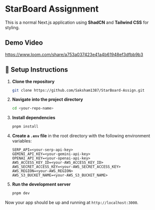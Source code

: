 
# StarBoard Assignment

This is a normal Next.js application using **ShadCN** and **Tailwind CSS** for styling.

## Demo Video

https://www.loom.com/share/a753a037423e41a4b61948ef3dfbb9b3

## 🚀 Setup Instructions

1. **Clone the repository**
   ```bash
   git clone https://github.com/Saksham1387/StarBoard-Assign.git
   ```

2. **Navigate into the project directory**
   ```bash
   cd <your-repo-name>
   ```

3. **Install dependencies**
   ```bash
   pnpm install
   ```

4. **Create a `.env` file** in the root directory with the following environment variables:
   ```env
   SERP_API=<your-serp-api-key>
   GEMINI_API_KEY=<your-gemini-api-key>
   OPENAI_API_KEY=<your-openai-api-key>
   AWS_ACCESS_KEY_ID=<your-AWS_ACCESS_KEY_ID>
   AWS_SECRET_ACCESS_KEY=<your-AWS_SECRET_ACCESS_KEY>
   AWS_REGION=<your-AWS_REGION>
   AWS_S3_BUCKET_NAME=<your-AWS_S3_BUCKET_NAME>
   ```

5. **Run the development server**
   ```bash
   pnpm dev
   ```

Now your app should be up and running at `http://localhost:3000`.


